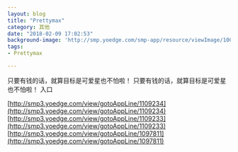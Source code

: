 ```yaml
---
layout: blog
title: "Prettymax"
category: 其他
date: "2018-02-09 17:02:53"
background-image: 'http://smp.yoedge.com/smp-app/resource/viewImage/1002621appline.png'
tags:
- Prettymax

---
```

只要有钱的话，就算目标是可爱星也不怕啦！
只要有钱的话，就算目标是可爱星也不怕啦！
入口

[http://smp3.yoedge.com/view/gotoAppLine/1109234](http://smp3.yoedge.com/view/gotoAppLine/1109234)
[http://smp3.yoedge.com/view/gotoAppLine/1109233](http://smp3.yoedge.com/view/gotoAppLine/1109233)
[http://smp3.yoedge.com/view/gotoAppLine/1097811](http://smp3.yoedge.com/view/gotoAppLine/1097811)

        
